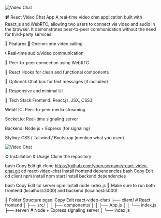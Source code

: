

![Video Chat](https://i.ibb.co/7WZRLD1/122.jpg)

📹 React Video Chat App
A real-time video chat application built with React.js and WebRTC, allowing two users to connect via video and audio in the browser. It demonstrates peer-to-peer communication without the need for third-party services.

🚀 Features
🔁 One-on-one video calling

📞 Real-time audio/video communication

👥 Peer-to-peer connection using WebRTC

🧠 React Hooks for clean and functional components

💬 Optional: Chat box for text messages (if included)

📱 Responsive and minimal UI

🧪 Tech Stack
Frontend: React.js, JSX, CSS3

WebRTC: Peer-to-peer media streaming

Socket.io: Real-time signaling server

Backend: Node.js + Express (for signaling)

Styling: CSS / Tailwind / Bootstrap (mention what you used)

![Video Chat](https://i.ibb.co/7WZRLD1/122.jpg)

⚙️ Installation & Usage
Clone the repository

bash
Copy
Edit
git clone https://github.com/yourusername/react-video-chat.git
cd react-video-chat
Install frontend dependencies
bash
Copy
Edit
cd client
npm install
npm start
Install backend dependencies

bash
Copy
Edit
cd server
npm install
node index.js
📝 Make sure to run both frontend (localhost:3000) and backend (localhost:5000)

📁 Folder Structure
pgsql
Copy
Edit
react-video-chat/
├── client/        # React frontend
│   ├── src/
│   │   ├── components/
│   │   ├── App.js
│   │   └── index.js
├── server/        # Node + Express signaling server
│   └── index.js
